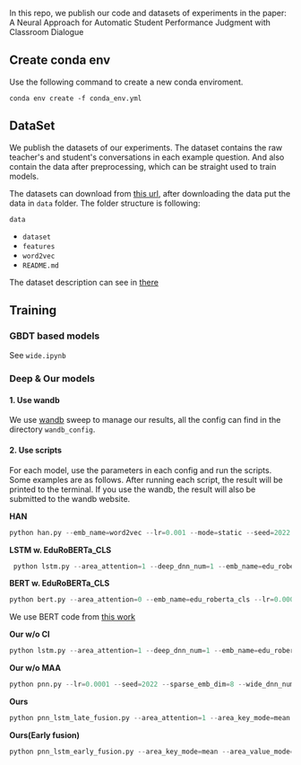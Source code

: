 In this repo, we publish our code and datasets of experiments in the paper: A Neural Approach for Automatic Student Performance Judgment with Classroom Dialogue

## Create conda env  
Use the following command to create a new conda enviroment.

`conda env create -f conda_env.yml`


## DataSet 

We publish the datasets of our experiments. The dataset contains the raw teacher's and student's conversations in each example question. And also contain the data after preprocessing, which can be straight used to train models.

The datasets can download from [this url](https://drive.google.com/file/d/1dUHYLKoE09Y8D5I0v4x77m9zIJECaRhI/view?usp=share_link), after downloading the data put the data in `data` folder. The folder structure is following:

`data`
- `dataset`
- `features`
- `word2vec`
- `README.md`

The dataset description can see in [there](data/README.md)



## Training

### GBDT based models
See `wide.ipynb`

### Deep & Our models

#### 1. Use wandb
We use [wandb](https://wandb.ai) sweep to manage our results, all the config can find in the directory `wandb_config`.


#### 2. Use scripts
For each model, use the parameters in each config and run the scripts. Some examples are as follows. After running each script, the result will be printed to the terminal. If you use the wandb, the result will also be submitted to the wandb website.

**HAN**

```python
python han.py --emb_name=word2vec --lr=0.001 --mode=static --seed=2022 --word_num_hidden=32
```


**LSTM w. EduRoBERTa_CLS**

```python
 python lstm.py --area_attention=1 --deep_dnn_num=1 --emb_name=edu_roberta_cls --lr=0.001 --lstm_layer_num=3 --lstm_output_dim=128 --max_area_width=1 --num_area_attention_heads=1 --seed=2022
```

**BERT w. EduRoBERTa_CLS**

```python
python bert.py --area_attention=0 --emb_name=edu_roberta_cls --lr=0.0001 --num_attention_heads=8 --num_hidden_layers=1 --output_dense_num=2 --seed=421
```

We use BERT code from [this work](https://github.com/GeorgeLuImmortal/Hierarchical-BERT-Model-with-Limited-Labelled-Data)



**Our w/o CI**

```python
python lstm.py --area_attention=1 --deep_dnn_num=1 --emb_name=edu_roberta_cls --lr=0.001 --lstm_layer_num=1 --lstm_output_dim=128 --max_area_width=2 --num_area_attention_heads=1 --seed=421
```

**Our w/o MAA**
```python
python pnn.py --lr=0.0001 --seed=2022 --sparse_emb_dim=8 --wide_dnn_num=1
```

**Ours**

```python
python pnn_lstm_late_fusion.py --area_attention=1 --area_key_mode=mean --area_value_mode=sum --deep_dnn_num=1 --emb_name=edu_roberta_cls --feature_type_file=feature_filter --lr=0.001 --lstm_layer_num=1 --lstm_output_dim=256 --max_area_width=2 --num_area_attention_heads=1 --seed=421 --sparse_emb_dim=1 --use_attention=1 --use_bidirectional=1 --wide_dnn_num=3
```

**Ours(Early fusion)**

```python
python pnn_lstm_early_fusion.py --area_key_mode=mean --area_value_mode=sum --dropout=0.1 --emb_name=edu_roberta_cls --feature_type_file=feature_filter --lr=0.001 --lstm_layer_num=1 --lstm_output_dim=128 --max_area_width=4 --num_area_attention_heads=1 --output_dnn_num=1 --seed=421 --sparse_emb_dim=6 --use_attention=1 --use_bidirectional=1 --wdl_mode=WideDeepEF
```
